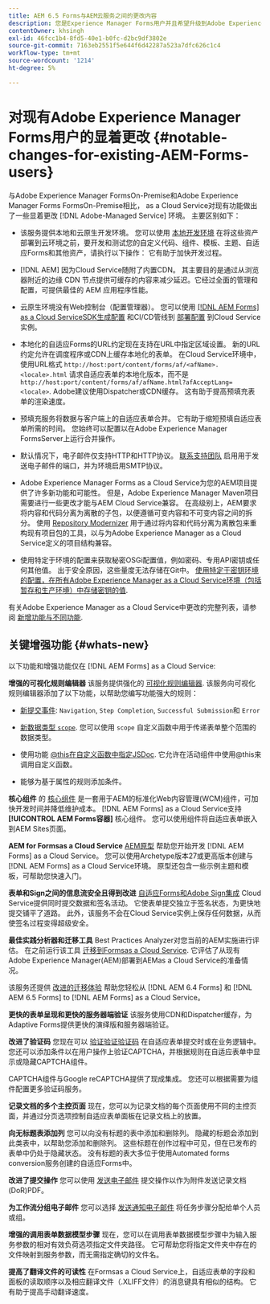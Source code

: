 ```yaml
---
title: AEM 6.5 Forms与AEM云服务之间的更改内容
description: 您是Experience Manager Forms用户并且希望升级到Adobe Experience Manager Formsas a Cloud Service吗？ 了解在升级或迁移到Cloud Service之前最显着的更改。
contentOwner: khsingh
exl-id: 46fcc1b4-8fd5-40e1-b0fc-d2bc9df3802e
source-git-commit: 7163eb2551f5e644f6d42287a523a7dfc626c1c4
workflow-type: tm+mt
source-wordcount: '1214'
ht-degree: 5%

---
```


# 对现有Adobe Experience Manager Forms用户的显着更改  {#notable-changes-for-existing-AEM-Forms-users}

与Adobe Experience Manager FormsOn-Premise和Adobe Experience Manager Forms FormsOn-Premise相比， as a Cloud Service对现有功能做出了一些显着更改 [!DNL Adobe-Managed Service] 环境。 主要区别如下：

* 该服务提供本地和云原生开发环境。 您可以使用 [本地开发环境](setup-local-development-environment.md) 在将这些资产部署到云环境之前，要开发和测试您的自定义代码、组件、模板、主题、自适应Forms和其他资产，请执行以下操作： 它有助于加快开发过程。
* [!DNL AEM] 因为Cloud Service随附了内置CDN。 其主要目的是通过从浏览器附近的边缘 CDN 节点提供可缓存的内容来减少延迟。它经过全面的管理和配置，可提供最佳的 AEM 应用程序性能。
* 云原生环境没有Web控制台（配置管理器）。 您可以使用 [[!DNL AEM Forms] as a Cloud ServiceSDK生成配置](https://experienceleague.adobe.com/docs/experience-manager-cloud-service/implementing/deploying/configuring-osgi.html?lang=en#generating-osgi-configurations-using-the-aem-sdk-quickstart) 和CI/CD管线到 [部署配置](https://experienceleague.adobe.com/docs/experience-manager-cloud-service/implementing/using-cloud-manager/deploy-code.html?lang=en#deployment-process) 到Cloud Service实例。

* 本地化的自适应Forms的URL约定现在支持在URL中指定区域设置。 新的URL约定允许在调度程序或CDN上缓存本地化的表单。 在Cloud Service环境中，使用URL格式 `http://host:port/content/forms/af/<afName>.<locale>.html` 请求自适应表单的本地化版本，而不是 `http://host:port/content/forms/af/afName.html?afAcceptLang=<locale>`. Adobe建议使用Dispatcher或CDN缓存。 这有助于提高预填充表单的渲染速度。
* 预填充服务将数据与客户端上的自适应表单合并。 它有助于缩短预填自适应表单所需的时间。 您始终可以配置以在Adobe Experience Manager FormsServer上运行合并操作。
* 默认情况下，电子邮件仅支持HTTP和HTTP协议。 [联系支持团队](https://experienceleague.adobe.com/docs/experience-manager-cloud-service/implementing/developing/development-guidelines.html#sending-email) 启用用于发送电子邮件的端口，并为环境启用SMTP协议。
* Adobe Experience Manager Forms as a Cloud Service为您的AEM项目提供了许多新功能和可能性。 但是，Adobe Experience Manager Maven项目需要进行一些更改才能与AEM Cloud Service兼容。 在高级别上，AEM要求将内容和代码分离为离散的子包，以便遵循可变内容和不可变内容之间的拆分。 使用 [Repository Modernizer](https://experienceleague.adobe.com/docs/experience-manager-cloud-service/moving/refactoring-tools/repo-modernizer.html) 用于通过将内容和代码分离为离散包来重构现有项目包的工具，以与为Adobe Experience Manager as a Cloud Service定义的项目结构兼容。

<!--  If your Cloud Configuration contains a secret (password), create a separate Cloud Configuration for every Author instance (Developer, Stage, and Production). If a Cloud Configuration is also required on Publish instances, publish/replicate a separate Cloud Configuration for every Publish instance (Developer, Stage, and Production). 

* When you create a Cloud Configuration that contains a secret, each Cloud Service instance (Developer, Stage, and Production) uses its own encryption key to encrypt the password before storing it. So, manually create such Cloud Configuration for every Cloud Service instance (Developer, Stage, and Production). Also, do not store secrets used in a Cloud Configuration to your Cloud Manager Git repository.

* Use [!DNL Cloud Manager] [APIs to convert and provide your passwords as secrets](https://experienceleague.adobe.com/docs/experience-manager-cloud-service/implementing/deploying/configuring-osgi.html?lang=en#setting-values-via-api). Do not store plain text password or secrets on your environments. -->

* 使用特定于环境的配置来获取秘密OSGi配置值，例如密码、专用API密钥或任何其他值。 出于安全原因，这些量度无法存储在Git中。 [使用特定于密钥环境的配置，在所有Adobe Experience Manager as a Cloud Service环境（包括暂存和生产环境）中存储密钥的值](https://experienceleague.adobe.com/docs/experience-manager-cloud-service/implementing/deploying/configuring-osgi.html?lang=en#when-to-use-secret-environment-specific-configuration-values).

有关Adobe Experience Manager as a Cloud Service中更改的完整列表，请参阅 [新增功能与不同功能](https://experienceleague.adobe.com/docs/experience-manager-cloud-service/overview/what-is-new-and-different.html).

<!-- ## Feature comparison {#comparison}

[!DNL AEM Forms] as a Cloud Service and Experience Manager 6.5 Forms share a common set of features: Adaptive Forms, data integration, integration with [!DNL Adobe Sign], themes, templates, and forms management interface are identical. You can easily port your existing Adaptive Forms from an Experience Manager 6.5 Forms or an earlier version to [!DNL AEM Forms] as a Cloud Service.

### Features of AEM 6.5 Forms and [!DNL AEM Forms] as a Cloud Service {#feature-comparison}

The following table lists the major features of Experience Manager 6.5 Forms and provides information about whether the feature is partially or fully supported in [!DNL AEM Forms] as a Cloud Service, with a link to more information about the feature. The table also lists extra features available in [!DNL AEM Forms] as a Cloud Service.


| Feature/Capability | AEM 6.5 Forms | [!DNL AEM Forms] as a Cloud Service |
| - | - | - |
| Adaptive Forms | &#x2611; | &#x2611; |
| Data Integration | &#x2611; | &#x2611;(With some changes) |
| Automated Forms Conversion Service | &#x2611; | &#x2611; |
| Integration with Adobe Sign | &#x2611; | &#x2611;(With some changes) |
| Themes and Templates | &#x2611; | &#x2611; ([With some changes](themes.md#difference-in-themes))|
| Rule editor | &#x2611; | &#x2611; (With some changes) |
| Forms Portal | &#x2611; | --- |
| Integration with Adobe Analytics | &#x2611; | &#x2612; |
| Document Security | &#x2611; | &#x2612; | -->

<!-- ## New features {#comparison} -->



## 关键增强功能 {#whats-new}

<!-- [!DNL AEM Forms] as a Cloud Service offers benefits like auto-scaling, cost-effectiveness, zero downtime for upgrades, and cloud-native development environment and more. The list does not stop here. The following features are are start and are available only for [!DNL AEM Forms] as a Cloud Service: -->

以下功能和增强功能仅在 [!DNL AEM Forms] as a Cloud Service:

**增强的可视化规则编辑器**
该服务提供强化的 [可视化规则编辑器](rule-editor.md#visual-rule-editor). 该服务向可视化规则编辑器添加了以下功能，以帮助您编写功能强大的规则：

* [新提交事件](working-with-adobe-sign.md#available-operator-types-and-events-in-rule-editor): `Navigation`, `Step Completion`, `Successful Submission`和 `Error`

* [新数据类型 `scope`](rule-editor.md#custom-functions). 您可以使用 `scope` 自定义函数中用于传递表单整个范围的数据类型。

* 使用功能 [@this在自定义函数中指定JSDoc](rule-editor.md#custom-functions). 它允许在活动组件中使用@this来调用自定义函数。

* 能够为基于属性的规则添加条件。

**核心组件**
的 [核心组件](https://experienceleague.adobe.com/docs/experience-manager-core-components/using/introduction.html?lang=zh-Hans) 是一套用于AEM的标准化Web内容管理(WCM)组件，可加快开发时间并降低维护成本。 [!DNL AEM Forms] as a Cloud Service支持 **[!UICONTROL AEM Forms容器]** 核心组件。 您可以使用组件将自适应表单嵌入到AEM Sites页面。

**AEM for Formsas a Cloud Service**
[AEM原型](https://github.com/adobe/aem-project-archetype/releases/tag/aem-project-archetype-27) 帮助您开始开发 [!DNL AEM Forms] as a Cloud Service。 您可以使用Archetype版本27或更高版本创建与 [!DNL AEM Forms] as a Cloud Service环境。 原型还包含一些示例主题和模板，可帮助您快速入门。

**表单和Sign之间的信息流安全且得到改进**
[自适应Forms和Adobe Sign集成](working-with-adobe-sign.md) Cloud Service提供同时提交数据和签名活动。 它使表单提交独立于签名状态，为更快地提交铺平了道路。 此外，该服务不会在Cloud Service实例上保存任何数据，从而使签名过程变得超级安全。

**最佳实践分析器和迁移工具**
Best Practices Analyzer对您当前的AEM实施进行评估。 在之前运行该工具 [迁移到Formsas a Cloud Service](migrate-to-forms-as-a-cloud-service.md). 它评估了从现有Adobe Experience Manager(AEM)部署到AEMas a Cloud Service的准备情况。

该服务还提供 [改进的迁移体验](migrate-to-forms-as-a-cloud-service.md) 帮助您轻松从 [!DNL AEM 6.4 Forms] 和 [!DNL AEM 6.5 Forms] to [!DNL AEM Forms] as a Cloud Service。

**更快的表单呈现和更快的服务器端验证**
该服务使用CDN和Dispatcher缓存，为Adaptive Forms提供更快的演绎版和服务器端验证。

**改进了验证码**
您现在可以 [验证验证验证码](captcha-adaptive-forms.md) 在自适应表单提交时或在业务逻辑中。 您还可以添加条件以在用户操作上验证CAPTCHA，并根据规则在自适应表单中显示或隐藏CAPTCHA组件。

CAPTCHA组件与Google reCAPTCHA提供了现成集成。 您还可以根据需要为组件配置更多验证码服务。

**记录文档的多个主控页面**
现在，您可以为记录文档的每个页面使用不同的主控页面，并通过分页选项控制自适应表单面板在记录文档上的放置。

**向无标题表添加列**
您可以向没有标题的表中添加和删除列。 隐藏的标题会添加到此类表中，以帮助您添加和删除列。 这些标题在创作过程中可见，但在已发布的表单中仍处于隐藏状态。 没有标题的表大多位于使用Automated forms conversion服务创建的自适应Forms中。

**改进了提交操作**
您可以使用 [发送电子邮件](configuring-submit-actions.md#send-email#send-email) 提交操作以作为附件发送记录文档(DoR)PDF。

**为工作流分组电子邮件**
您可以选择 [发送通知电子邮件](aem-forms-workflow-step-reference.md#assign-task-step) 将任务步骤分配给单个人员或组。

**增强的调用表单数据模型步骤**
现在，您可以在调用表单数据模型步骤中为输入服务参数的相对有效负荷选项指定文件夹路径。 它可帮助您将指定文件夹中存在的文件映射到服务参数，而无需指定确切的文件名。

**提高了翻译文件的可读性**
在Formsas a Cloud Service上，自适应表单的字段和面板的读取顺序以及相应翻译文件（.XLIFF文件）的消息键具有相似的结构。 它有助于提高手动翻译速度。

<!-- ## Feature comparison {#feature-comparison}

[!DNL AEM Forms] as a Cloud Service and [!DNL AEM 6.5 Forms] share some features like Adaptive Forms, Data Integration, and Forms Portal. You can easily port your existing Adaptive Forms from an [!DNL AEM 6.5 Forms] or an earlier version to [!DNL AEM Forms] as a Cloud Service.

### Features of [!DNL AEM 6.5 Forms] and [!DNL AEM Forms] as a Cloud Service {#aem-6.5-vs-aem-forms-as-a-cloud-service}

The following table lists the major features of [!DNL AEM 6.5 Forms] and provides information about the features coming soon to [!DNL AEM Forms] as a Cloud Service:

| Feature/Capability | AEM 6.5 Forms  | [!DNL AEM Forms] as a Cloud Service |
|---|---|---|
| Cloud-native architecture | &#x2612; | &#x2611;  |
| Auto-scaling based on load | &#x2612; | &#x2611;  |
| Zero downtime for upgrades | &#x2612; | &#x2611;  |
| Feature roll-out frequency | Quarterly | Agile*  |
| CDN (content delivery network) included | &#x2612; | &#x2611;  |
| Topologies optimized for maximum resilience and efficiency | &#x2612; | &#x2611;  |
| Cloud-native development environment | &#x2612; | &#x2611;  |
| Self-Service via Cloud Manager | &#x2612; | &#x2611;  |
| Automated upgrades with Continuous Integration and Continuous Delivery (CI/CD)| &#x2611; | &#x2611;  |
| Adaptive Forms | &#x2611; | &#x2611; |
| Data Integration | &#x2611; | &#x2611; |
| Automated Forms Conversion Service | &#x2611; | &#x2611; |
| Integration with [!DNL Adobe Sign] | &#x2611; | &#x2611; |
| Integration with [!DNL AEM Sites] | &#x2611; | &#x2611; |
| Enhanced Visual Rule editor | &#x2612; | &#x2611; |
| Forms Portal | &#x2611; | Coming Soon |
| Integration with [!DNL Adobe Analytics] | &#x2611; | Coming Soon |
| Integration with [!DNL Adobe Target] | &#x2611; | Coming Soon |
| Document Security | &#x2611; | &#x2612; |

`*` New features every month and bug fix updates on daily basis.

For a comprehensive list of changes in AEM as a Cloud Service, See [What is New and What is Different](https://docs.adobe.com/content/help/en/experience-manager-cloud-service/overview/what-is-new-and-different.html) and [Notable changes in [!DNL AEM Forms] as a Cloud Service](notable-changes.md) -->
